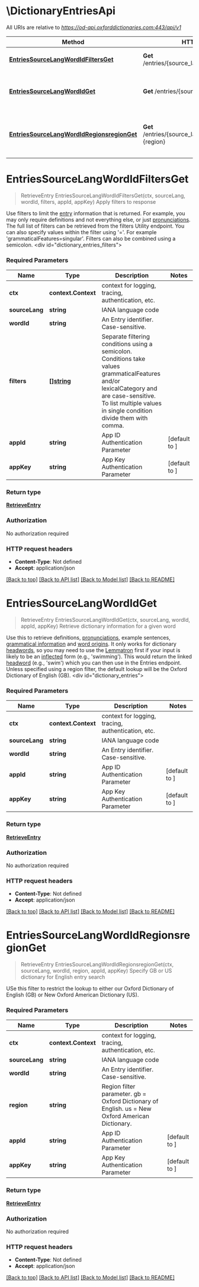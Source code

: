 # \DictionaryEntriesApi

All URIs are relative to *https://od-api.oxforddictionaries.com:443/api/v1*

Method | HTTP request | Description
------------- | ------------- | -------------
[**EntriesSourceLangWordIdFiltersGet**](DictionaryEntriesApi.md#EntriesSourceLangWordIdFiltersGet) | **Get** /entries/{source_lang}/{word_id}/{filters} | Apply filters to response
[**EntriesSourceLangWordIdGet**](DictionaryEntriesApi.md#EntriesSourceLangWordIdGet) | **Get** /entries/{source_lang}/{word_id} | Retrieve dictionary information for a given word
[**EntriesSourceLangWordIdRegionsregionGet**](DictionaryEntriesApi.md#EntriesSourceLangWordIdRegionsregionGet) | **Get** /entries/{source_lang}/{word_id}/regions&#x3D;{region} | Specify GB or US dictionary for English entry search


# **EntriesSourceLangWordIdFiltersGet**
> RetrieveEntry EntriesSourceLangWordIdFiltersGet(ctx, sourceLang, wordId, filters, appId, appKey)
Apply filters to response

 Use filters to limit the [entry](documentation/glossary?term=entry) information that is returned. For example, you may only require definitions and not everything else, or just [pronunciations](documentation/glossary?term=pronunciation). The full list of filters can be retrieved from the filters Utility endpoint. You can also specify values within the filter using '='. For example 'grammaticalFeatures=singular'. Filters can also be combined using a semicolon.    <div id=\"dictionary_entries_filters\"></div> 

### Required Parameters

Name | Type | Description  | Notes
------------- | ------------- | ------------- | -------------
 **ctx** | **context.Context** | context for logging, tracing, authentication, etc.
  **sourceLang** | **string**| IANA language code | 
  **wordId** | **string**| An Entry identifier. Case-sensitive. | 
  **filters** | [**[]string**](string.md)| Separate filtering conditions using a semicolon. Conditions take values grammaticalFeatures and/or lexicalCategory and are case-sensitive. To list multiple values in single condition divide them with comma. | 
  **appId** | **string**| App ID Authentication Parameter | [default to ]
  **appKey** | **string**| App Key Authentication Parameter | [default to ]

### Return type

[**RetrieveEntry**](RetrieveEntry.md)

### Authorization

No authorization required

### HTTP request headers

 - **Content-Type**: Not defined
 - **Accept**: application/json

[[Back to top]](#) [[Back to API list]](../README.md#documentation-for-api-endpoints) [[Back to Model list]](../README.md#documentation-for-models) [[Back to README]](../README.md)

# **EntriesSourceLangWordIdGet**
> RetrieveEntry EntriesSourceLangWordIdGet(ctx, sourceLang, wordId, appId, appKey)
Retrieve dictionary information for a given word

 Use this to retrieve definitions, [pronunciations](documentation/glossary?term=pronunciation), example sentences, [grammatical information](documentation/glossary?term=grammaticalfeatures) and [word origins](documentation/glossary?term=etymology). It only works for dictionary [headwords](documentation/glossary?term=headword), so you may need to use the [Lemmatron](documentation/glossary?term=lemma) first if your input is likely to be an [inflected](documentation/glossary?term=inflection) form (e.g., 'swimming'). This would return the linked [headword](documentation/glossary?term=headword) (e.g., 'swim') which you can then use in the Entries endpoint. Unless specified using a region filter, the default lookup will be the Oxford Dictionary of English (GB).    <div id=\"dictionary_entries\"></div> 

### Required Parameters

Name | Type | Description  | Notes
------------- | ------------- | ------------- | -------------
 **ctx** | **context.Context** | context for logging, tracing, authentication, etc.
  **sourceLang** | **string**| IANA language code | 
  **wordId** | **string**| An Entry identifier. Case-sensitive. | 
  **appId** | **string**| App ID Authentication Parameter | [default to ]
  **appKey** | **string**| App Key Authentication Parameter | [default to ]

### Return type

[**RetrieveEntry**](RetrieveEntry.md)

### Authorization

No authorization required

### HTTP request headers

 - **Content-Type**: Not defined
 - **Accept**: application/json

[[Back to top]](#) [[Back to API list]](../README.md#documentation-for-api-endpoints) [[Back to Model list]](../README.md#documentation-for-models) [[Back to README]](../README.md)

# **EntriesSourceLangWordIdRegionsregionGet**
> RetrieveEntry EntriesSourceLangWordIdRegionsregionGet(ctx, sourceLang, wordId, region, appId, appKey)
Specify GB or US dictionary for English entry search

 USe this filter to restrict the lookup to either our Oxford Dictionary of English (GB) or New Oxford American Dictionary (US). 

### Required Parameters

Name | Type | Description  | Notes
------------- | ------------- | ------------- | -------------
 **ctx** | **context.Context** | context for logging, tracing, authentication, etc.
  **sourceLang** | **string**| IANA language code | 
  **wordId** | **string**| An Entry identifier. Case-sensitive. | 
  **region** | **string**| Region filter parameter. gb &#x3D; Oxford Dictionary of English. us &#x3D; New Oxford American Dictionary. | 
  **appId** | **string**| App ID Authentication Parameter | [default to ]
  **appKey** | **string**| App Key Authentication Parameter | [default to ]

### Return type

[**RetrieveEntry**](RetrieveEntry.md)

### Authorization

No authorization required

### HTTP request headers

 - **Content-Type**: Not defined
 - **Accept**: application/json

[[Back to top]](#) [[Back to API list]](../README.md#documentation-for-api-endpoints) [[Back to Model list]](../README.md#documentation-for-models) [[Back to README]](../README.md)

